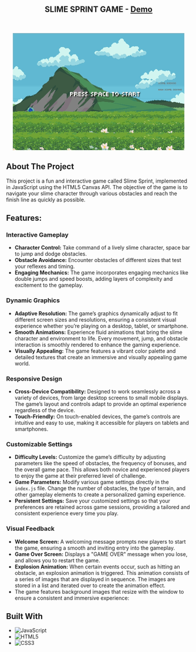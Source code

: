 <!-- PROJECT LOGO -->
<br />
<div align="center">
    <h2>SLIME SPRINT GAME - <a href="https://shamikaredkar.github.io/SlimeSprint/">Demo</a></h2>
    <br />
</div>
<!-- ABOUT THE PROJECT -->
<br />

<div align="center">
    <img src="https://github.com/shamikaredkar/SlimeSprint/blob/main/SlimeSprintPreview.gif" alt="Preview">
</div>

## About The Project

This project is a fun and interactive game called Slime Sprint, implemented in JavaScript using the HTML5 Canvas API. The objective of the game is to navigate your slime character through various obstacles and reach the finish line as quickly as possible.

## Features:

### Interactive Gameplay

- **Character Control:** Take command of a lively slime character, space bar to jump and dodge obstacles.
- **Obstacle Avoidance:** Encounter obstacles of different sizes that test your reflexes and timing.
- **Engaging Mechanics:** The game incorporates engaging mechanics like double jumps and speed boosts, adding layers of complexity and excitement to the gameplay.

### Dynamic Graphics

- **Adaptive Resolution:** The game’s graphics dynamically adjust to fit different screen sizes and resolutions, ensuring a consistent visual experience whether you’re playing on a desktop, tablet, or smartphone.
- **Smooth Animations:** Experience fluid animations that bring the slime character and environment to life. Every movement, jump, and obstacle interaction is smoothly rendered to enhance the gaming experience.
- **Visually Appealing:** The game features a vibrant color palette and detailed textures that create an immersive and visually appealing game world.

### Responsive Design

- **Cross-Device Compatibility:** Designed to work seamlessly across a variety of devices, from large desktop screens to small mobile displays. The game’s layout and controls adapt to provide an optimal experience regardless of the device.
- **Touch-Friendly:** On touch-enabled devices, the game’s controls are intuitive and easy to use, making it accessible for players on tablets and smartphones.

### Customizable Settings

- **Difficulty Levels:** Customize the game’s difficulty by adjusting parameters like the speed of obstacles, the frequency of bonuses, and the overall game pace. This allows both novice and experienced players to enjoy the game at their preferred level of challenge.
- **Game Parameters:** Modify various game settings directly in the `index.js` file. Change the number of obstacles, the type of terrain, and other gameplay elements to create a personalized gaming experience.
- **Persistent Settings:** Save your customized settings so that your preferences are retained across game sessions, providing a tailored and consistent experience every time you play.

### Visual Feedback

- **Welcome Screen:** A welcoming message prompts new players to start the game, ensuring a smooth and inviting entry into the gameplay.
- **Game Over Screen:** Displays a "GAME OVER" message when you lose, and allows you to restart the game.
- **Explosion Animation:** When certain events occur, such as hitting an obstacle, an explosion animation is triggered. This animation consists of a series of images that are displayed in sequence. The images are stored in a list and iterated over to create the animation effect.
- The game features background images that resize with the window to ensure a consistent and immersive experience:

## Built With

- ![JavaScript][JavaScript]
- ![HTML5][HTML5]
- ![CSS3][CSS3]

<!-- MARKDOWN LINKS & IMAGES -->
<!-- https://www.markdownguide.org/basic-syntax/#reference-style-links -->

[JavaScript]: https://img.shields.io/badge/JavaScript-F7DF1E?style=for-the-badge&logo=javascript&logoColor=black
[HTML5]: https://img.shields.io/badge/HTML5-E34F26?style=for-the-badge&logo=html5&logoColor=white
[CSS3]: https://img.shields.io/badge/CSS3-1572B6?style=for-the-badge&logo=css3&logoColor=white
